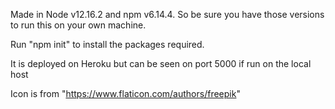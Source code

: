 Made in Node v12.16.2 and npm v6.14.4. So be sure you have those versions to run this on your own machine.

Run "npm init" to install the packages required.

It is deployed on Heroku but can be seen on port 5000 if run on the local host

Icon is from "https://www.flaticon.com/authors/freepik"
